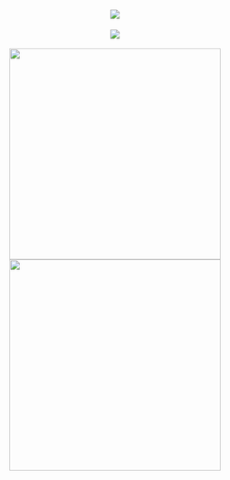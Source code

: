 <h1 align="center">
  <a href="#">
    <img src="https://readme-typing-svg.herokuapp.com/?lines=Hey,+There!+👋;Ouaklim+Othmane+Here...;It's+great+connecting+with+you!&center=true&size=22">
  </a>
</h1>

<!--
**OuaklimOthmane/OuaklimOthmane** is a ✨ _special_ ✨ repository because its `README.md` (this file) appears on your GitHub profile.

Here are some ideas to get you started:

- 🔭 I’m currently working on Kertys
- 🌱 I’m currently learning everythings😆
- 👯 I’m looking to collaborate on open source projects
-->
<div align="center">
<img src="https://activity-graph.herokuapp.com/graph?username=OuaklimOthmaneScript&theme=dracula&bg_color=00000000&color=878787&line=4c8ed9&point=00000000&area=true&hide_border=true"><br><br>
  <img width="370px" src="https://github-readme-stats.vercel.app/api?username=OuaklimOthmaneScript&custom_title=Jaskirat+Singh's+Github+Stats&show_icons=true&hide_border=true&count_private=true&bg_color=00000000&title_color=58a6fe&text_color=878787&icon_color=58a6fe&cache_seconds=1800" />
  <img width="370px" src="https://github-readme-streak-stats.herokuapp.com/?user=Jas-Script&background=00000000&hide_border=true&stroke=878787&ring=4c8ed9&fire=4c8ed9&currStreakNum=878787&sideNums=878787&currStreakLabel=878787&sideLabels=878787&dates=878787" />
</p>
<p align="center">
